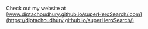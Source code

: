 Check out my website at [www.diptachoudhury.github.io/superHeroSearch/.com](https://diptachoudhury.github.io/superHeroSearch/)
